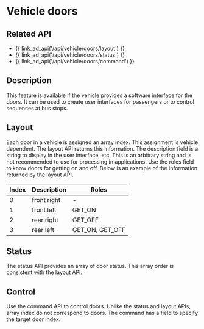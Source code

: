 # Vehicle doors

## Related API

- {{ link_ad_api('/api/vehicle/doors/layout') }}
- {{ link_ad_api('/api/vehicle/doors/status') }}
- {{ link_ad_api('/api/vehicle/doors/command') }}

## Description

This feature is available if the vehicle provides a software interface for the doors.
It can be used to create user interfaces for passengers or to control sequences at bus stops.

## Layout

Each door in a vehicle is assigned an array index. This assignment is vehicle dependent.
The layout API returns this information.
The description field is a string to display in the user interface, etc.
This is an arbitrary string and is not recommended to use for processing in applications.
Use the roles field to know doors for getting on and off.
Below is an example of the information returned by the layout API.

| Index | Description | Roles           |
| ----- | ----------- | --------------- |
| 0     | front right | -               |
| 1     | front left  | GET_ON          |
| 2     | rear right  | GET_OFF         |
| 3     | rear left   | GET_ON, GET_OFF |

## Status

The status API provides an array of door status. This array order is consistent with the layout API.

## Control

Use the command API to control doors.
Unlike the status and layout APIs, array index do not correspond to doors.
The command has a field to specify the target door index.

